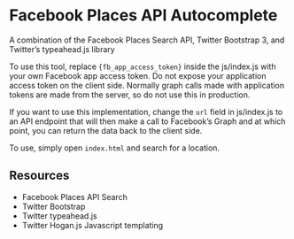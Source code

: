 # Facebook Places API Autocomplete

A combination of the Facebook Places Search API, Twitter Bootstrap 3, and Twitter’s typeahead.js library

To use this tool, replace `{fb_app_access_token}` inside the js/index.js with your own Facebook app access token. Do not expose your application access token on the client side. Normally graph calls made with application tokens are made from the server, so do not use this in production.

If you want to use this implementation, change the `url` field in js/index.js to an API endpoint that will then make a call to Facebook’s Graph and at which point, you can return the data back to the client side.

To use, simply open `index.html` and search for a location.

## Resources

* Facebook Places API Search
* Twitter Bootstrap
* Twitter typeahead.js
* Twitter Hogan.js Javascript templating
